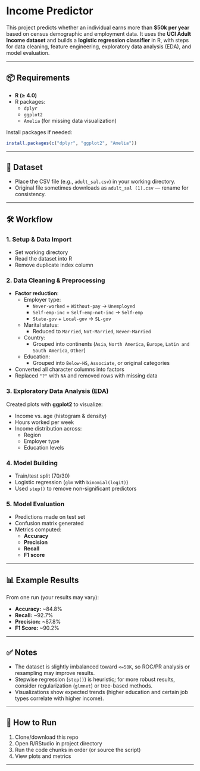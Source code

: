 # Income Predictor

This project predicts whether an individual earns more than **$50k per year** based on census demographic and employment data. It uses the **UCI Adult Income dataset** and builds a **logistic regression classifier** in R, with steps for data cleaning, feature engineering, exploratory data analysis (EDA), and model evaluation.

---

## 📦 Requirements

- **R (≥ 4.0)**
- R packages:
  - `dplyr`
  - `ggplot2`
  - `Amelia` (for missing data visualization)

Install packages if needed:

```r
install.packages(c("dplyr", "ggplot2", "Amelia"))
```

---

## 📂 Dataset

- Place the CSV file (e.g., `adult_sal.csv`) in your working directory.
- Original file sometimes downloads as `adult_sal (1).csv` — rename for consistency.

---

## 🛠 Workflow

### 1. Setup & Data Import
- Set working directory
- Read the dataset into R
- Remove duplicate index column

### 2. Data Cleaning & Preprocessing
- **Factor reduction**:
  - Employer type:
    - `Never-worked` + `Without-pay` → `Unemployed`
    - `Self-emp-inc` + `Self-emp-not-inc` → `Self-emp`
    - `State-gov` + `Local-gov` → `SL-gov`
  - Marital status:
    - Reduced to `Married`, `Not-Married`, `Never-Married`
  - Country:
    - Grouped into continents (`Asia`, `North America`, `Europe`, `Latin and South America`, `Other`)
  - Education:
    - Grouped into `Below-HS`, `Associate`, or original categories
- Converted all character columns into factors
- Replaced `"?"` with `NA` and removed rows with missing data

### 3. Exploratory Data Analysis (EDA)
Created plots with **ggplot2** to visualize:
- Income vs. age (histogram & density)
- Hours worked per week
- Income distribution across:
  - Region
  - Employer type
  - Education levels

### 4. Model Building
- Train/test split (70/30)
- Logistic regression (`glm` with `binomial(logit)`)
- Used `step()` to remove non-significant predictors

### 5. Model Evaluation
- Predictions made on test set
- Confusion matrix generated
- Metrics computed:
  - **Accuracy**
  - **Precision**
  - **Recall**
  - **F1 score**

---

## 📊 Example Results

From one run (your results may vary):

- **Accuracy:** ~84.8%  
- **Recall:** ~92.7%  
- **Precision:** ~87.8%  
- **F1 Score:** ~90.2%  

---

## ✅ Notes

- The dataset is slightly imbalanced toward `<=50K`, so ROC/PR analysis or resampling may improve results.
- Stepwise regression (`step()`) is heuristic; for more robust results, consider regularization (`glmnet`) or tree-based methods.
- Visualizations show expected trends (higher education and certain job types correlate with higher income).

---

## 📌 How to Run

1. Clone/download this repo  
2. Open R/RStudio in project directory  
3. Run the code chunks in order (or source the script)  
4. View plots and metrics  

---  
